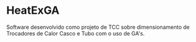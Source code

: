 # HeatExGA
 Software desenvolvido como projeto de TCC sobre dimensionamento de Trocadores de Calor Casco e Tubo com o uso de GA's.
